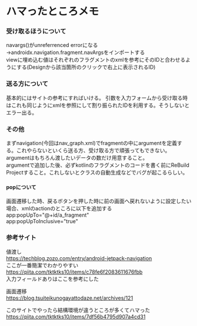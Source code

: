 #  ハマったところメモ
### 受け取るほうについて
navargs()がunreferrenced errorになる→androidx.navigation.fragment.navArgsをインポートする  
viewに埋め込む値はそれぞれのフラグメントのxmlを参考にそのIDと合わせるようにする(Designから該当箇所のクリックで右上に表示されるID)

### 送る方について
基本的にはサイトの参考にすればいける。
引数を入力フォームから受け取る時はこれも同じようにxmlを参照にして割り振られたIDを利用する。そうしないとエラー出る。  

### その他
まずnavigation(今回はnav_graph.xml)でfragmentの中にargumentを定義する。これやらないといくら送る方、受け取る方で頑張ってもできない。  
argumentはもちろん渡したいデータの数だけ用意すること。  
argumentで追加した後、必ずkotlinのフラグメントのコードを書く前にReBuild Projectすること。これしないとクラスの自動生成などでバグが起こるらしい。

#### popについて
画面遷移した時、戻るボタンを押した時に前の画面へ戻れないように設定したい場合、xmlのactionのところに以下を追加する  
app:popUpTo="@+id/a_fragment"  
app:popUpToInclusive="true"  
 
### 参考サイト
値渡し  
https://techblog.zozo.com/entry/android-jetpack-navigation  
ここが一番簡潔でわかりやすい  
https://qiita.com/tktktks10/items/c78fe6f2083611676fbb  
入力フィールドありはここを参考にした  

画面遷移  
https://blog.tsuiteikunogayattodaze.net/archives/121  

このサイトでやったら結構環境が違うところが多くてハマった
https://qiita.com/tktktks10/items/7df56b4795d907a4cd31  
